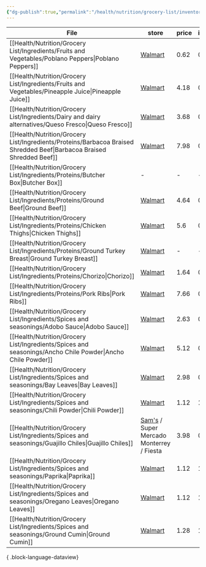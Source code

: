 ```yaml
---
{"dg-publish":true,"permalink":"/health/nutrition/grocery-list/inventory/"}
---
```



| File                                                                                                                     | store                                                                                                                                    | price | inventory | image                                                                                                                                                                                                                                            |
| ------------------------------------------------------------------------------------------------------------------------ | ---------------------------------------------------------------------------------------------------------------------------------------- | ----- | --------- | ------------------------------------------------------------------------------------------------------------------------------------------------------------------------------------------------------------------------------------------------ |
| [[Health/Nutrition/Grocery List/Ingredients/Fruits and Vegetables/Poblano Peppers\|Poblano Peppers]]                  | [Walmart](https://www.walmart.com/ip/Fresh-Poblano-Pepper-Each/44391135)                                                                 | 0.62  | 0         | ![](https://i5.walmartimages.com/asr/d5805f54-ccba-440a-a73c-1f47a56fca12_1.17cbe45fef678754efdc98e365207640.jpeg?odnHeight=612&odnWidth=612&odnBg=FFFFFF)                                                                                       |
| [[Health/Nutrition/Grocery List/Ingredients/Fruits and Vegetables/Pineapple Juice\|Pineapple Juice]]                  | [Walmart](https://www.walmart.com/ip/Dole-All-Natural-100-Pineapple-Juice-6-fl-oz-6-Count-Cans/10304384?athbdg=L1200&from=searchResults) | 4.18  | 0         | ![](https://i5.walmartimages.com/asr/2c04be4c-4d8d-410b-bfb4-258214281d3c.c683caefe7bf2b08367569eff60cde39.png?odnHeight=612&odnWidth=612&odnBg=FFFFFF)                                                                                          |
| [[Health/Nutrition/Grocery List/Ingredients/Dairy and dairy alternatives/Queso Fresco\|Queso Fresco]]                 | [Walmart](https://www.walmart.com/ip/Cacique-Ranchero-Fresh-Queso-Fresco-Cheese-10-oz/10451920)                                          | 3.68  | 0         | ![](https://i5.walmartimages.com/asr/2f334ab4-edb0-42de-af82-ebd478ffebdc.cd3b24874762f4799d240004e18220f5.jpeg?odnHeight=612&odnWidth=612&odnBg=FFFFFF)                                                                                         |
| [[Health/Nutrition/Grocery List/Ingredients/Proteins/Barbacoa Braised Shredded Beef\|Barbacoa Braised Shredded Beef]] | [Walmart](https://www.walmart.com/ip/Barbacoa-Braised-Shredded-Beef/981817554)                                                           | 7.98  | 0         | ![](https://i5.walmartimages.com/asr/c599f3b4-c51e-4a37-b846-246999869c96.d14b85826948c3f98b9cf7eddf78e6d0.jpeg?odnHeight=612&odnWidth=612&odnBg=FFFFFF)                                                                                         |
| [[Health/Nutrition/Grocery List/Ingredients/Proteins/Butcher Box\|Butcher Box]]                                       | \-                                                                                                                                       | \-    | \-        | \-                                                                                                                                                                                                                                               |
| [[Health/Nutrition/Grocery List/Ingredients/Proteins/Ground Beef\|Ground Beef]]                                       | [Walmart](https://www.walmart.com/ip/All-Natural-73-Lean-27-Fat-Ground-Beef-Roll-1lbs-Fresh/15136790)                                    | 4.64  | 0         | ![](https://i5.walmartimages.com/asr/e2ee0512-c052-4a80-a4f1-32e3de5d7b03.535653b1e4c1bba259d9da8f82b523fb.jpeg?odnHeight=612&odnWidth=612&odnBg=FFFFFF)                                                                                         |
| [[Health/Nutrition/Grocery List/Ingredients/Proteins/Chicken Thighs\|Chicken Thighs]]                                 | [Walmart](https://www.walmart.com/ip/Perdue-Harvestland-Free-Range-Fresh-Boneless-Skinless-Chicken-Thighs-1-3-1-9-lb/42294614)           | 5.6   | 0         | ![](https://i5.walmartimages.com/asr/75012760-d4ba-4fdd-8559-4b1b5093f4d3.cb6af10732d2068431535f8686eb1cbb.jpeg?odnHeight=612&odnWidth=612&odnBg=FFFFFF)                                                                                         |
| [[Health/Nutrition/Grocery List/Ingredients/Proteins/Ground Turkey Breast\|Ground Turkey Breast]]                     | [Walmart](https://www.walmart.com/ip/JENNIE-O-Ground-Turkey-Breast-99-Lean-1-Fat-Fresh-Meat-All-Natural-16-oz-Plastic-Tray/156783992)    | \-    | \-        | ![](https://i5.walmartimages.com/seo/JENNIE-O-Ground-Turkey-Breast-99-Lean-1-Fat-Fresh-Meat-All-Natural-16-oz-Plastic-Tray_8d5cca5d-bc0f-4214-a0fe-9c8af98cf838.6c7da79bb3b518e94179d978aa1ce48d.jpeg?odnHeight=2000&odnWidth=2000&odnBg=FFFFFF) |
| [[Health/Nutrition/Grocery List/Ingredients/Proteins/Chorizo\|Chorizo]]                                               | [Walmart](https://www.walmart.com/ip/Cacique-Pork-Chorizo-Sausage-9-oz-Roll/11027816)                                                    | 1.64  | 0         | ![](https://i5.walmartimages.com/asr/f607714f-944c-4c55-823e-72a2936476f0.7e4c8e434f1595eef75dfe90c425aeba.jpeg?odnHeight=612&odnWidth=612&odnBg=FFFFFF)                                                                                         |
| [[Health/Nutrition/Grocery List/Ingredients/Proteins/Pork Ribs\|Pork Ribs]]                                           | [Walmart](https://www.walmart.com/ip/Pork-Country-Style-Ribs-Boneless-1-1-2-5-lb/51259140)                                               | 7.66  | 0         | ![](https://i5.walmartimages.com/asr/05057dff-adcd-4f68-81cf-ae83f7b32204.9a378fd533805897cdf202679258e7d7.jpeg?odnHeight=612&odnWidth=612&odnBg=FFFFFF)                                                                                         |
| [[Health/Nutrition/Grocery List/Ingredients/Spices and seasonings/Adobo Sauce\|Adobo Sauce]]                          | [Walmart](https://www.walmart.com/ip/DONA-MARIA-Adobo-Mole-8-25-oz/10292963)                                                             | 2.63  | 0         | ![](https://i5.walmartimages.com/asr/3a0c5b51-c297-474d-b89a-5d5525bee894.8ec2eeac66a47bbb3568a32b46fa9aac.png?odnHeight=612&odnWidth=612&odnBg=FFFFFF)                                                                                          |
| [[Health/Nutrition/Grocery List/Ingredients/Spices and seasonings/Ancho Chile Powder\|Ancho Chile Powder]]            | [Walmart](https://www.walmart.com/ip/McCormick-Gourmet-Ancho-Chile-Pepper-1-62-oz/22660295)                                              | 5.12  | 0         | ![](https://i5.walmartimages.com/asr/2438788a-4604-408e-af84-830dd2622248.1d9992da6b7b1d64a673c311a1cf036e.jpeg?odnHeight=612&odnWidth=612&odnBg=FFFFFF)                                                                                         |
| [[Health/Nutrition/Grocery List/Ingredients/Spices and seasonings/Bay Leaves\|Bay Leaves]]                            | [Walmart](https://www.walmart.com/ip/Great-Value-Bay-Leaves-0-12-oz/10315300)                                                            | 2.98  | 0         | ![](https://i5.walmartimages.com/asr/81f51e50-d385-4b6e-8403-00fd55cd71db.f3fc6a62b06d350d99d9a592b721d97c.jpeg?odnHeight=612&odnWidth=612&odnBg=FFFFFF)                                                                                         |
| [[Health/Nutrition/Grocery List/Ingredients/Spices and seasonings/Chili Powder\|Chili Powder]]                        | [Walmart](https://www.walmart.com/ip/Great-Value-Chili-Powder-3-oz/157643393)                                                            | 1.12  | 1         | ![](https://i5.walmartimages.com/asr/8ee0d5f9-bf70-4712-89f6-e1071c3bcf57.5b62fa373b3dcb73f7375c53a05188d7.jpeg?odnHeight=612&odnWidth=612&odnBg=FFFFFF)                                                                                         |
| [[Health/Nutrition/Grocery List/Ingredients/Spices and seasonings/Guajillo Chiles\|Guajillo Chiles]]                  | [Sam's](https://www.samsclub.com/p/orale-guajillo-pep-12-oz/prod21292069?xid=plp_product_1) / Super Mercado Monterrey / Fiesta           | 3.98  | 0         | ![](https://scene7.samsclub.com/is/image/samsclub/0009678620406_A?$DT_PDP_BB$)                                                                                                                                                                   |
| [[Health/Nutrition/Grocery List/Ingredients/Spices and seasonings/Paprika\|Paprika]]                                  | [Walmart](https://www.walmart.com/ip/Great-Value-Paprika-2-5-oz/559839182)                                                               | 1.12  | 1         | \-                                                                                                                                                                                                                                               |
| [[Health/Nutrition/Grocery List/Ingredients/Spices and seasonings/Oregano Leaves\|Oregano Leaves]]                    | [Walmart](https://www.walmart.com/ip/Great-Value-Oregano-Leaves-0-87-oz/631368530)                                                       | 1.12  | 1         | ![](https://i5.walmartimages.com/asr/853f621c-dc65-4b55-81d5-7753af9ad839.70f02bf23e7463c933317948d366c2db.jpeg?odnHeight=612&odnWidth=612&odnBg=FFFFFF)                                                                                         |
| [[Health/Nutrition/Grocery List/Ingredients/Spices and seasonings/Ground Cumin\|Ground Cumin]]                        | [Walmart](https://www.walmart.com/ip/Great-Value-Ground-Cumin-2-5-oz/985501095)                                                          | 1.28  | 1         | ![](https://i5.walmartimages.com/asr/7ea9960d-2ba4-4c4a-9b29-4635f4c2c633.3e6cae02bc2f27b3854ba5da14bd7df5.jpeg?odnHeight=612&odnWidth=612&odnBg=FFFFFF)                                                                                         |

{ .block-language-dataview}

